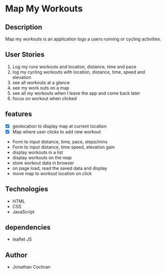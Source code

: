 # Map My Workouts
## Description 
Map my workouts is an application logs a users running or cycling activities.  
## User Stories
1. Log my runs workouts and location, distance, time and pace
2. log my cycling workouts with location, distance, time, speed and elevation 
3. see all workouts at a glance
4. see my work outs on a map
5. see all my workouts when I leave the app and come back later
6. focus on workout when clicked 
## features
- [x] geolocation to display map at current location
- [x] Map where user clicks to add new workout
- Form to input distance, time, pace, steps/mins
- Form to input distance, time speed, elevation gain
- display workouts in a list 
- display workouts on the map
- store workout data in browser
- on page load, read the saved data and display
- move map to workout location on click
## Technologies
- HTML
- CSS
- JavaScript
## dependencies
- leaflet JS
## Author
- Jonathan Cochran